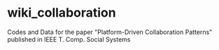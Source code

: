 # wiki_collaboration
Codes and Data for the paper "Platform-Driven Collaboration Patterns" published in IEEE T. Comp. Social Systems
